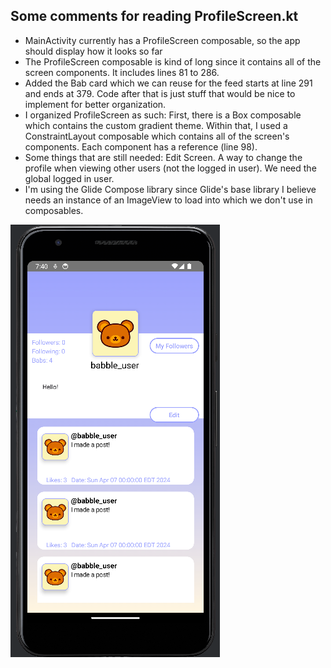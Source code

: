 
Some comments for reading ProfileScreen.kt
-----------------------------------------

- MainActivity currently has a ProfileScreen composable, so the app should display how it looks so far
- The ProfileScreen composable is kind of long since it contains all of the screen components. It includes lines 81 to 286.
- Added the Bab card which we can reuse for the feed starts at line 291 and ends at 379. Code after that is just stuff that would be nice to implement for better organization.
- I organized ProfileScreen as such: First, there is a Box composable which contains the custom gradient theme. Within that, I used a ConstraintLayout composable which contains all of the screen's components. Each component has a reference (line 98).
- Some things that are still needed: Edit Screen. A way to change the profile when viewing other users (not the logged in user). We need the global logged in user.
- I'm using the Glide Compose library since Glide's base library I believe needs an instance of an ImageView to load into which we don't use in composables.

![Alt text](profile_screen_photo.png)